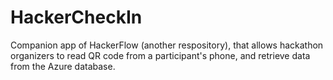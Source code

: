# HackerCheckIn

Companion app of HackerFlow (another respository), that allows hackathon organizers to read QR code from a participant's phone, and retrieve data
from the Azure database.

